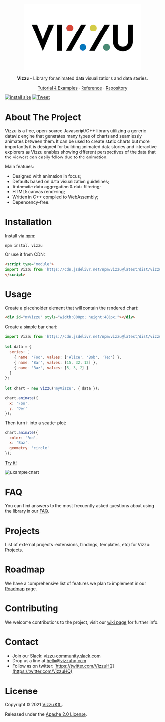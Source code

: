 <p align="center">
  <a href="https://github.com/vizzuhq/vizzu-lib">
    <img src="https://github.com/vizzuhq/vizzu-lib-doc/blob/main/docs/readme/infinite-60.gif" alt="Vizzu" />
  </a>
  <p align="center"><b>Vizzu</b> - Library for animated data visualizations and data stories.</p>
  <p align="center">
    <a href="https://lib.vizzuhq.com/0.4/">Tutorial & Examples</a>
    · <a href="https://lib.vizzuhq.com/0.4/reference">Reference</a> 
    · <a href="https://github.com/vizzuhq/vizzu-lib">Repository</a>
  </p>
</p>

[![install size](https://packagephobia.com/badge?p=vizzu)](https://packagephobia.com/result?p=vizzu)
[![Tweet](https://img.shields.io/twitter/url/http/shields.io.svg?style=social)](https://twitter.com/intent/tweet?text=Vizzu%3A%20an%20open-source%20library%20for%20animated%20data%20visualizations%20and%20data%20stories&url=https://github.com/vizzuhq/vizzu-lib&via=vizzuhq&hashtags=vizzu,dataviz,javascript,opensource,developers)

# About The Project

Vizzu is a free, open-source Javascript/C++ library utilizing a generic dataviz engine 
that generates many types of charts and seamlessly animates between them. 
It can be used to create static charts but more importantly it is designed for building animated data stories 
and interactive explorers as Vizzu enables showing different perspectives of the data that the viewers can 
easily follow due to the animation.

Main features:
- Designed with animation in focus; 
- Defaults based on data visualization guidelines;
- Automatic data aggregation & data filtering;
- HTML5 canvas rendering;
- Written in C++ compiled to WebAssembly;
- Dependency-free.

# Installation

Install via [npm](https://www.npmjs.com/package/vizzu):

    npm install vizzu

Or use it from CDN:

```html
<script type="module">
import Vizzu from 'https://cdn.jsdelivr.net/npm/vizzu@latest/dist/vizzu.min.js';
</script>
```

# Usage

Create a placeholder element that will contain the rendered chart:

```html
<div id="myVizzu" style="width:800px; height:480px;"></div>
```

Create a simple bar chart:

```javascript
import Vizzu from 'https://cdn.jsdelivr.net/npm/vizzu@latest/dist/vizzu.min.js';

let data = {
  series: [
    { name: 'Foo', values: ['Alice', 'Bob', 'Ted'] },
    { name: 'Bar', values: [15, 32, 12] },
    { name: 'Baz', values: [5, 3, 2] }
  ]
};

let chart = new Vizzu('myVizzu', { data });
```

```javascript
chart.animate({
  x: 'Foo',
  y: 'Bar'
});
```

Then turn it into a scatter plot:

```javascript
chart.animate({
  color: 'Foo',
  x: 'Baz', 
  geometry: 'circle' 
});
```
[Try it!](https://jsfiddle.net/VizzuHQ/dk7b86vc/51/)

![Example chart](https://vizzuhq.github.io/vizzu-lib-doc/readme/example.gif)

# FAQ

You can find answers to the most frequently asked questions about using the library in our [FAQ](FAQ.md).

# Projects

List of external projects (extensions, bindings, templates, etc) for Vizzu: [Projects](PROJECTS.md).

# Roadmap

We have a comprehensive list of features we plan to implement in our [Roadmap](https://github.com/vizzuhq/vizzu-lib/wiki/Roadmap) page.

# Contributing

We welcome contributions to the project, visit our [wiki page](https://github.com/vizzuhq/vizzu-lib/wiki) for further info.

# Contact

* Join our Slack: [vizzu-community.slack.com](https://join.slack.com/t/vizzu-community/shared_invite/zt-w2nqhq44-2CCWL4o7qn2Ns1EFSf9kEg)
* Drop us a line at hello@vizzuhq.com
* Follow us on twitter: [https://twitter.com/VizzuHQ](https://twitter.com/VizzuHQ)

# License

Copyright © 2021 [Vizzu Kft.](https://vizzuhq.com).

Released under the [Apache 2.0 License](LICENSE).
